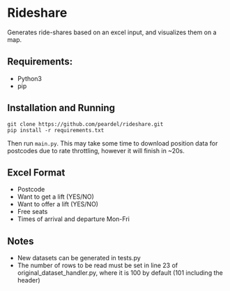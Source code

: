 # Rideshare

Generates ride-shares based on an excel input, and visualizes them on a map.

## Requirements:
- Python3
- pip

## Installation and Running
```
git clone https://github.com/peardel/rideshare.git
pip install -r requirements.txt
```
Then run `main.py`. This may take some time to download position data for postcodes due to rate throttling, however it will finish in ~20s.

## Excel Format

- Postcode
- Want to get a lift (YES/NO)
- Want to offer a lift (YES/NO)
- Free seats
- Times of arrival and departure Mon-Fri

## Notes
- New datasets can be generated in tests.py
- The number of rows to be read must be set in line 23 of original_dataset_handler.py, where it is 100 by default (101 including the header)

